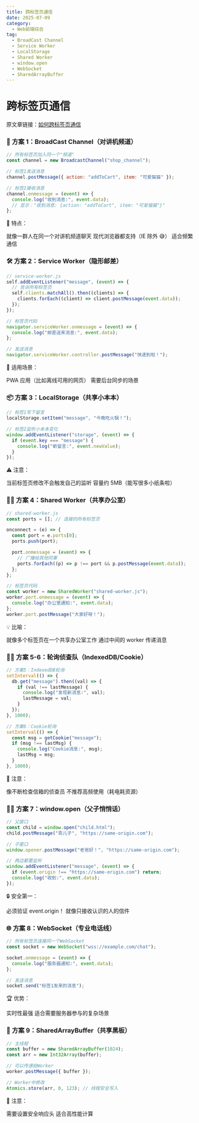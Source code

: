 ```yaml
---
title: 跨标签页通信
date: 2025-07-09
category:
  - Web前端综合
tag:
  - BroadCast Channel
  - Service Worker
  - LocalStorage
  - Shared Worker
  - window.open
  - WebSocket
  - SharedArrayBuffer
---
```


# 跨标签页通信

原文章链接：[如何跨标签页通信](https://juejin.cn/post/7490769323969167394)

### 🎨 方案 1：BroadCast Channel（对讲机频道）

```js
// 所有标签页加入同一个"频道"
const channel = new BroadcastChannel("shop_channel");

// 标签1发送消息
channel.postMessage({ action: "addToCart", item: "可爱猫猫" });

// 标签2接收消息
channel.onmessage = (event) => {
  console.log("收到消息:", event.data);
  // 显示："收到消息: {action: "addToCart", item: "可爱猫猫"}"
};
```

📌 特点：

就像一群人在同一个对讲机频道聊天
现代浏览器都支持（IE 除外 😅）
适合频繁通信

### 🛠️ 方案 2：Service Worker（隐形邮差）

```js
// service-worker.js
self.addEventListener("message", (event) => {
  // 告诉所有标签页
  self.clients.matchAll().then((clients) => {
    clients.forEach((client) => client.postMessage(event.data));
  });
});

// 标签页代码
navigator.serviceWorker.onmessage = (event) => {
  console.log("邮差送来消息:", event.data);
};

// 发送消息
navigator.serviceWorker.controller.postMessage("快递到啦！");
```

🎯 适用场景：

PWA 应用（比如离线可用的网页）
需要后台同步的场景

### 📦 方案 3：LocalStorage（共享小本本）

```js
// 标签1写下留言
localStorage.setItem("message", "今晚吃火锅！");

// 标签2监听小本本变化
window.addEventListener("storage", (event) => {
  if (event.key === "message") {
    console.log("新留言:", event.newValue);
  }
});
```

⚠️ 注意：

当前标签页修改不会触发自己的监听
容量约 5MB（能写很多小纸条啦）

### 👨‍💻 方案 4：Shared Worker（共享办公室）

```js
// shared-worker.js
const ports = []; // 连接的所有标签页

onconnect = (e) => {
  const port = e.ports[0];
  ports.push(port);

  port.onmessage = (event) => {
    // 广播给其他同事
    ports.forEach((p) => p !== port && p.postMessage(event.data));
  };
};

// 标签页代码
const worker = new SharedWorker("shared-worker.js");
worker.port.onmessage = (event) => {
  console.log("办公室通知:", event.data);
};
worker.port.postMessage("大家好呀！");
```

💡 比喻：

就像多个标签页在一个共享办公室工作
通过中间的 worker 传递消息

### 🕵️‍♂️ 方案 5-6：轮询侦查队（IndexedDB/Cookie）

```js
// 方案5：IndexedDB轮询
setInterval(() => {
  db.get("message").then((val) => {
    if (val !== lastMessage) {
      console.log("发现新消息:", val);
      lastMessage = val;
    }
  });
}, 1000);

// 方案6：Cookie轮询
setInterval(() => {
  const msg = getCookie("message");
  if (msg !== lastMsg) {
    console.log("Cookie消息:", msg);
    lastMsg = msg;
  }
}, 1000);
```

🚨 注意：

像不断检查信箱的侦查员
不推荐高频使用（耗电耗资源）

### 👨‍👦 方案 7：window.open（父子悄悄话）

```js
// 父窗口
const child = window.open("child.html");
child.postMessage("乖儿子", "https://same-origin.com");

// 子窗口
window.opener.postMessage("老爸好！", "https://same-origin.com");

// 两边都要监听
window.addEventListener("message", (event) => {
  if (event.origin !== "https://same-origin.com") return;
  console.log("收到:", event.data);
});
```

🔒 安全第一：

必须验证 event.origin！
就像只接收认识的人的信件

### 🌐 方案 8：WebSocket（专业电话线）

```js
// 所有标签页连接同一个WebSocket
const socket = new WebSocket("wss://example.com/chat");

socket.onmessage = (event) => {
  console.log("服务器通知:", event.data);
};

// 发送消息
socket.send("标签1发来的消息");
```

🏆 优势：

实时性最强
适合需要服务器参与的复杂场景

### 🧩 方案 9：SharedArrayBuffer（共享黑板）

```js
// 主线程
const buffer = new SharedArrayBuffer(1024);
const arr = new Int32Array(buffer);

// 可以传递给Worker
worker.postMessage({ buffer });

// Worker中修改
Atomics.store(arr, 0, 123); // 线程安全写入
```

🚧 注意：

需要设置安全响应头
适合高性能计算
